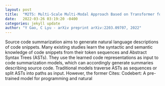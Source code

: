 ```yaml
---
layout: post
title:  "M2TS: Multi-Scale Multi-Modal Approach Based on Transformer for Source Code Summarization"
date:   2022-03-26 03:19:20 -0400
categories: jekyll update
author: "Y Gao, C Lyu - arXiv preprint arXiv:2203.09707, 2022"
---
```

Source code summarization aims to generate natural language descriptions of code snippets. Many existing studies learn the syntactic and semantic knowledge of code snippets from their token sequences and Abstract Syntax Trees (ASTs). They use the learned code representations as input to code summarization models, which can accordingly generate summaries describing source code. Traditional models traverse ASTs as sequences or split ASTs into paths as input. However, the former Cites: Codebert: A pre-trained model for programming and natural